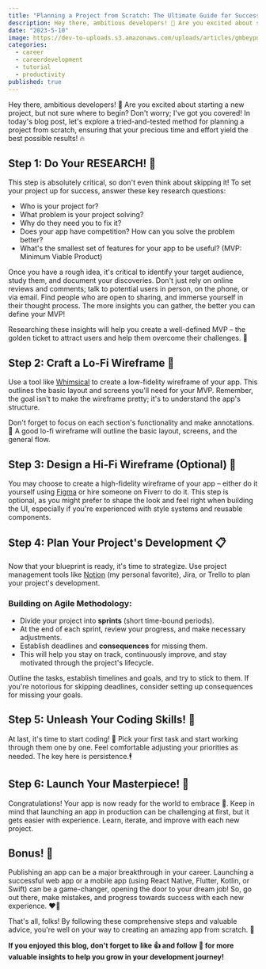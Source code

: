 ```yaml
---
title: "Planning a Project from Scratch: The Ultimate Guide for Success 🏆"
description: Hey there, ambitious developers! 🚀 Are you excited about starting a new project, but not sure where to begin? Don't worry; I've got you covered!
date: "2023-5-10"
image: https://dev-to-uploads.s3.amazonaws.com/uploads/articles/gmbeypnmfbzmp10k2cph.png
categories:
  - career
  - careerdevelopment
  - tutorial
  - productivity
published: true
---
```


[//]: # "# Planning a Project from Scratch: The Ultimate Guide for Success 🏆"

Hey there, ambitious developers! 🚀 Are you excited about starting a new project, but not sure where to begin? Don't worry; I've got you covered! In today's blog post, let's explore a tried-and-tested method for planning a project from scratch, ensuring that your precious time and effort yield the best possible results! 🔥

## Step 1: Do Your RESEARCH! 🧐

This step is absolutely critical, so don't even think about skipping it! To set your project up for success, answer these key research questions:

- Who is your project for?
- What problem is your project solving?
- Why do they need you to fix it?
- Does your app have competition? How can you solve the problem better?
- What's the smallest set of features for your app to be useful? (MVP: Minimum Viable Product)

Once you have a rough idea, it's critical to identify your target audience, study them, and document your discoveries. Don't just rely on online reviews and comments; talk to potential users in person, on the phone, or via email. Find people who are open to sharing, and immerse yourself in their thought process. The more insights you can gather, the better you can define your MVP!

Researching these insights will help you create a well-defined MVP – the golden ticket to attract users and help them overcome their challenges. 🌟

## Step 2: Craft a Lo-Fi Wireframe 🎨

Use a tool like [Whimsical](https://whimsical.com) to create a low-fidelity wireframe of your app. This outlines the basic layout and screens you'll need for your MVP. Remember, the goal isn't to make the wireframe pretty; it's to understand the app's structure.

Don't forget to focus on each section's functionality and make annotations. 📝 A good lo-fi wireframe will outline the basic layout, screens, and the general flow.

## Step 3: Design a Hi-Fi Wireframe (Optional) 💎

You may choose to create a high-fidelity wireframe of your app – either do it yourself using [Figma](https://www.figma.com) or hire someone on Fiverr to do it. This step is optional, as you might prefer to shape the look and feel right when building the UI, especially if you're experienced with style systems and reusable components.

## Step 4: Plan Your Project's Development 📋

Now that your blueprint is ready, it's time to strategize. Use project management tools like [Notion](https://www.notion.so/) (my personal favorite), Jira, or Trello to plan your project's development.

### Building on Agile Methodology:

- Divide your project into **sprints** (short time-bound periods).
- At the end of each sprint, review your progress, and make necessary adjustments.
- Establish deadlines and **consequences** for missing them.
- This will help you stay on track, continuously improve, and stay motivated through the project's lifecycle.

Outline the tasks, establish timelines and goals, and try to stick to them. If you're notorious for skipping deadlines, consider setting up consequences for missing your goals.

## Step 5: Unleash Your Coding Skills! 🎯

At last, it's time to start coding! 🎉 Pick your first task and start working through them one by one. Feel comfortable adjusting your priorities as needed. The key here is persistence.🕴️

## Step 6: Launch Your Masterpiece! 🚢

Congratulations! Your app is now ready for the world to embrace 🏅. Keep in mind that launching an app in production can be challenging at first, but it gets easier with experience. Learn, iterate, and improve with each new project.

## Bonus! 🎁

Publishing an app can be a major breakthrough in your career. Launching a successful web app or a mobile app (using React Native, Flutter, Kotlin, or Swift) can be a game-changer, opening the door to your dream job! So, go out there, make mistakes, and progress towards success with each new experience. ❤️‍🔥

That's all, folks! By following these comprehensive steps and valuable advice, you're well on your way to creating an amazing app from scratch. 🚀

**If you enjoyed this blog, don't forget to like 👍 and follow 🔔 for more valuable insights to help you grow in your development journey!**
